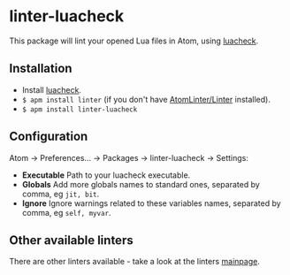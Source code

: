 # linter-luacheck

This package will lint your opened Lua files in Atom, using [luacheck](https://github.com/mpeterv/luacheck).

## Installation

* Install [luacheck](https://github.com/mpeterv/luacheck).
* `$ apm install linter` (if you don't have [AtomLinter/Linter](https://github.com/AtomLinter/Linter) installed).
* `$ apm install linter-luacheck`

## Configuration

Atom -> Preferences... -> Packages -> linter-luacheck -> Settings:

* **Executable** Path to your luacheck executable.
* **Globals** Add more globals names to standard ones, separated by comma, eg `jit, bit`.
* **Ignore** Ignore warnings related to these variables names, separated by comma, eg `self, myvar`.

## Other available linters

There are other linters available - take a look at the linters [mainpage](https://github.com/AtomLinter/Linter).
